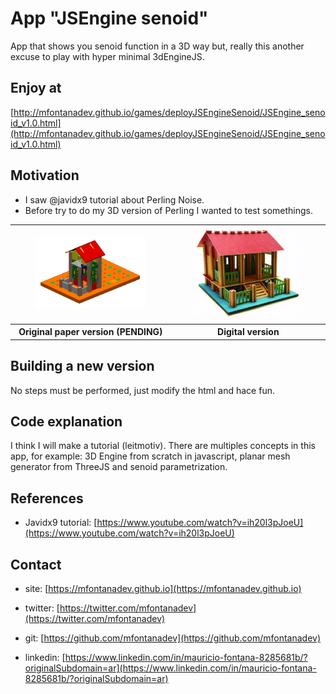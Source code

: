 
# App "JSEngine senoid"

App that shows you senoid function in a 3D way but, really this another excuse to play with hyper minimal 3dEngineJS.

## Enjoy at
[http://mfontanadev.github.io/games/deployJSEngineSenoid/JSEngine_senoid_v1.0.html](http://mfontanadev.github.io/games/deployJSEngineSenoid/JSEngine_senoid_v1.0.html)

## Motivation
- I saw @javidx9 tutorial about Perling Noise.
- Before try to do my 3D version of Perling I wanted to test somethings.

<table>
	<tr>
		<th width="360px" align="center">
		<img width="176px" src="https://github.com/mfontanadev/appLittleConstructor/blob/master/doc/poc_house_leftside.png?raw=true">
		</th>
		<th width="360px" align="center">
		<img width="176px" src="https://github.com/mfontanadev/appLittleConstructor/blob/master/doc/poc_house_rightside.png?raw=true?raw=true">
		</th>
	</tr>
	<tr>
		<th align="center">
			Original paper version (PENDING)
		</th>
		<th align="center">
		    Digital version
        </th>
	</tr>
</table>


## Building a new version

No steps must be performed, just modify the html and hace fun.

## Code explanation

I think I will make a tutorial (leitmotiv). There are multiples concepts in this app, for example: 3D Engine from scratch in javascript, planar mesh generator from ThreeJS and senoid parametrization.

## References

* Javidx9 tutorial: [https://www.youtube.com/watch?v=ih20l3pJoeU](https://www.youtube.com/watch?v=ih20l3pJoeU)

## Contact

* site: [https://mfontanadev.github.io](https://mfontanadev.github.io)

* twitter: [https://twitter.com/mfontanadev](https://twitter.com/mfontanadev)

* git: [https://github.com/mfontanadev](https://github.com/mfontanadev)

* linkedin: [https://www.linkedin.com/in/mauricio-fontana-8285681b/?originalSubdomain=ar](https://www.linkedin.com/in/mauricio-fontana-8285681b/?originalSubdomain=ar)


